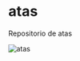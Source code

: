 # atas

Repositorio de atas

![atas](https://catracalivre.com.br/wp-content/uploads/2017/12/Sem_titulo-4.png)
